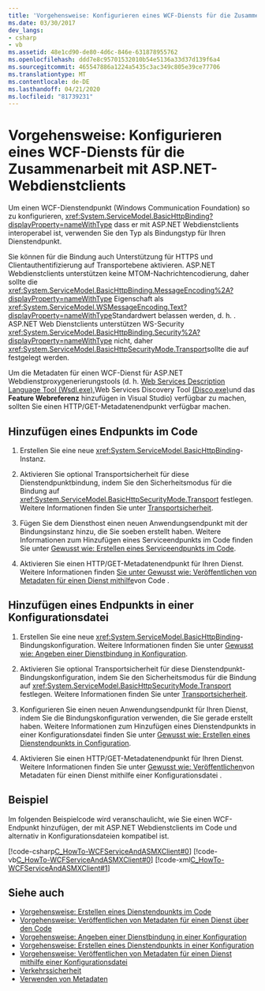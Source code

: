 ```yaml
---
title: 'Vorgehensweise: Konfigurieren eines WCF-Diensts für die Zusammenarbeit mit ASP.NET-Webdienstclients'
ms.date: 03/30/2017
dev_langs:
- csharp
- vb
ms.assetid: 48e1cd90-de80-4d6c-846e-631878955762
ms.openlocfilehash: ddd7e8c95701532010b54e5136a33d37d139f6a4
ms.sourcegitcommit: 465547886a1224a5435c3ac349c805e39ce77706
ms.translationtype: MT
ms.contentlocale: de-DE
ms.lasthandoff: 04/21/2020
ms.locfileid: "81739231"
---
```

# <a name="how-to-configure-wcf-service-to-interoperate-with-aspnet-web-service-clients"></a>Vorgehensweise: Konfigurieren eines WCF-Diensts für die Zusammenarbeit mit ASP.NET-Webdienstclients

Um einen WCF-Dienstendpunkt (Windows Communication Foundation) so zu konfigurieren, <xref:System.ServiceModel.BasicHttpBinding?displayProperty=nameWithType> dass er mit ASP.NET Webdienstclients interoperabel ist, verwenden Sie den Typ als Bindungstyp für Ihren Dienstendpunkt.  
  
 Sie können für die Bindung auch Unterstützung für HTTPS und Clientauthentifizierung auf Transportebene aktivieren. ASP.NET Webdienstclients unterstützen keine MTOM-Nachrichtencodierung, daher sollte die <xref:System.ServiceModel.BasicHttpBinding.MessageEncoding%2A?displayProperty=nameWithType> Eigenschaft als <xref:System.ServiceModel.WSMessageEncoding.Text?displayProperty=nameWithType>Standardwert belassen werden, d. h. . ASP.NET Web Dienstclients unterstützen WS-Security <xref:System.ServiceModel.BasicHttpBinding.Security%2A?displayProperty=nameWithType> nicht, daher <xref:System.ServiceModel.BasicHttpSecurityMode.Transport>sollte die auf festgelegt werden.  
  
 Um die Metadaten für einen WCF-Dienst für ASP.NET Webdienstproxygenerierungstools (d. h. [Web Services Description Language Tool (Wsdl.exe),](https://docs.microsoft.com/previous-versions/dotnet/netframework-4.0/7h3ystb6(v%3dvs.100))Web Services Discovery Tool [(Disco.exe)](https://docs.microsoft.com/previous-versions/dotnet/netframework-4.0/cy2a3ybs(v=vs.100))und das **Feature Webreferenz** hinzufügen in Visual Studio) verfügbar zu machen, sollten Sie einen HTTP/GET-Metadatenendpunkt verfügbar machen.  
  
## <a name="add-an-endpoint-in-code"></a>Hinzufügen eines Endpunkts im Code  
  
1. Erstellen Sie eine neue <xref:System.ServiceModel.BasicHttpBinding>-Instanz.  
  
2. Aktivieren Sie optional Transportsicherheit für diese Dienstendpunktbindung, indem Sie den Sicherheitsmodus für die Bindung auf <xref:System.ServiceModel.BasicHttpSecurityMode.Transport> festlegen. Weitere Informationen finden Sie unter [Transportsicherheit](../../../../docs/framework/wcf/feature-details/transport-security.md).  
  
3. Fügen Sie dem Diensthost einen neuen Anwendungsendpunkt mit der Bindungsinstanz hinzu, die Sie soeben erstellt haben. Weitere Informationen zum Hinzufügen eines Serviceendpunkts im Code finden Sie unter [Gewusst wie: Erstellen eines Serviceendpunkts im Code](../../../../docs/framework/wcf/feature-details/how-to-create-a-service-endpoint-in-code.md).  
  
4. Aktivieren Sie einen HTTP/GET-Metadatenendpunkt für Ihren Dienst. Weitere Informationen finden [Sie unter Gewusst wie: Veröffentlichen von Metadaten für einen Dienst mithilfe](../../../../docs/framework/wcf/feature-details/how-to-publish-metadata-for-a-service-using-code.md)von Code .  
  
## <a name="add-an-endpoint-in-a-configuration-file"></a>Hinzufügen eines Endpunkts in einer Konfigurationsdatei  
  
1. Erstellen Sie eine neue <xref:System.ServiceModel.BasicHttpBinding>-Bindungskonfiguration. Weitere Informationen finden Sie unter [Gewusst wie: Angeben einer Dienstbindung in Konfiguration](../../../../docs/framework/wcf/how-to-specify-a-service-binding-in-configuration.md).  
  
2. Aktivieren Sie optional Transportsicherheit für diese Dienstendpunkt-Bindungskonfiguration, indem Sie den Sicherheitsmodus für die Bindung auf <xref:System.ServiceModel.BasicHttpSecurityMode.Transport> festlegen. Weitere Informationen finden Sie unter [Transportsicherheit](../../../../docs/framework/wcf/feature-details/transport-security.md).  
  
3. Konfigurieren Sie einen neuen Anwendungsendpunkt für Ihren Dienst, indem Sie die Bindungskonfiguration verwenden, die Sie gerade erstellt haben. Weitere Informationen zum Hinzufügen eines Dienstendpunkts in einer Konfigurationsdatei finden Sie unter [Gewusst wie: Erstellen eines Dienstendpunkts in Configuration](../../../../docs/framework/wcf/feature-details/how-to-create-a-service-endpoint-in-configuration.md).  
  
4. Aktivieren Sie einen HTTP/GET-Metadatenendpunkt für Ihren Dienst. Weitere Informationen finden Sie unter [Gewusst wie: Veröffentlichen](../../../../docs/framework/wcf/feature-details/how-to-publish-metadata-for-a-service-using-a-configuration-file.md)von Metadaten für einen Dienst mithilfe einer Konfigurationsdatei .  
  
## <a name="example"></a>Beispiel  
 Im folgenden Beispielcode wird veranschaulicht, wie Sie einen WCF-Endpunkt hinzufügen, der mit ASP.NET Webdienstclients im Code und alternativ in Konfigurationsdateien kompatibel ist.  
  
 [!code-csharp[C_HowTo-WCFServiceAndASMXClient#0](../../../../samples/snippets/csharp/VS_Snippets_CFX/c_howto-wcfserviceandasmxclient/cs/program.cs#0)]
 [!code-vb[C_HowTo-WCFServiceAndASMXClient#0](../../../../samples/snippets/visualbasic/VS_Snippets_CFX/c_howto-wcfserviceandasmxclient/vb/program.vb#0)]
 [!code-xml[C_HowTo-WCFServiceAndASMXClient#1](../../../../samples/snippets/csharp/VS_Snippets_CFX/c_howto-wcfserviceandasmxclient/common/app.config#1)]
  
## <a name="see-also"></a>Siehe auch

- [Vorgehensweise: Erstellen eines Dienstendpunkts im Code](../../../../docs/framework/wcf/feature-details/how-to-create-a-service-endpoint-in-code.md)
- [Vorgehensweise: Veröffentlichen von Metadaten für einen Dienst über den Code](../../../../docs/framework/wcf/feature-details/how-to-publish-metadata-for-a-service-using-code.md)
- [Vorgehensweise: Angeben einer Dienstbindung in einer Konfiguration](../../../../docs/framework/wcf/how-to-specify-a-service-binding-in-configuration.md)
- [Vorgehensweise: Erstellen eines Dienstendpunkts in einer Konfiguration](../../../../docs/framework/wcf/feature-details/how-to-create-a-service-endpoint-in-configuration.md)
- [Vorgehensweise: Veröffentlichen von Metadaten für einen Dienst mithilfe einer Konfigurationsdatei](../../../../docs/framework/wcf/feature-details/how-to-publish-metadata-for-a-service-using-a-configuration-file.md)
- [Verkehrssicherheit](../../../../docs/framework/wcf/feature-details/transport-security.md)
- [Verwenden von Metadaten](../../../../docs/framework/wcf/feature-details/using-metadata.md)
